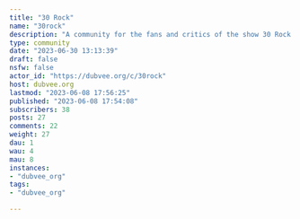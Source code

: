 ```yaml
---
title: "30 Rock" 
name: "30rock"
description: "A community for the fans and critics of the show 30 Rock. Discussion of the show, pictures from the show and anything else 30 Rock related. "
type: community
date: "2023-06-30 13:13:39"
draft: false
nsfw: false
actor_id: "https://dubvee.org/c/30rock"
host: dubvee.org
lastmod: "2023-06-08 17:56:25"
published: "2023-06-08 17:54:08"
subscribers: 38
posts: 27
comments: 22
weight: 27
dau: 1
wau: 4
mau: 8
instances:
- "dubvee_org"
tags: 
- "dubvee_org"

---
```

